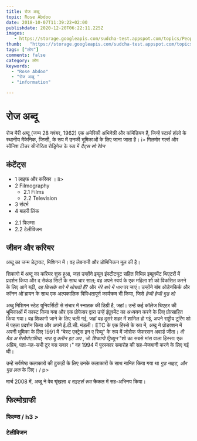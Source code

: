 ```yaml
---
title: रोज अब्दु 
topic: Rose Abdoo
date: 2018-10-07T11:39:22+02:00
publishdate: 2020-12-20T06:22:11.225Z
images: 
   - https://storage.googleapis.com/sudcha-test.appspot.com/topics/People/rose_abdoo/1.jpeg
thumb:   "https://storage.googleapis.com/sudcha-test.appspot.com/topics/People/rose_abdoo/thumb.jpeg"
tags: ["लोग"]
comments: false
category: लोग
keywords: 
  - "Rose Abdoo"
  - "रोज अब्दु "
  - "information"

---
```

<h1> रोज अब्दू </h1> <p> </p> <p> रोज मैरी अब्दू (जन्म 28 नवंबर, 1962) एक अमेरिकी अभिनेत्री और कॉमेडियन हैं, जिन्हें स्टार्स हॉलो के स्थानीय मैकेनिक, जिप्सी, के रूप में उनकी भूमिकाओं के लिए जाना जाता है। i> गिलमोर गर्ल्स </i> और स्पैनिश टीचर सीनोरिता रोड्रिगेज के रूप में <i> दैट्स सो रेवेन </i> </p> <h2> कंटेंट्स </h2> <ul> <li> 1 लाइफ और करियर </i>। li> <li> 2 Filmography <ul> <li> 2.1 Films </li> <li> 2.2 Television </li> </ul> </li> <li> 3 संदर्भ </li> <li> 4 बाहरी लिंक </li> </ul> <ul> <li> 2.1 फिल्म्स </li> <li> 2.2 टेलीविजन </li> </ul> <h2> जीवन और करियर </h2> <p> अब्दू का जन्म डेट्रायट, मिशिगन में। वह लेबनानी और डोमिनिकन मूल की है। </p> <p> शिकागो में अब्दू का करियर शुरू हुआ, जहां उन्होंने इम्प्रूव इंस्टीट्यूट सहित विभिन्न इम्प्रूवमेंट थिएटरों में प्रदर्शन किया और द सेकंड सिटी के साथ चार साल; वह अपने स्वयं के एक महिला शो को विकसित करने के लिए आगे बढ़ी, <i> वह किसके बारे में सोचती है? </i> और <i> मेरे बारे में भाग </i> पर जाएं। उन्होंने बॉब ओडेनकिर्क और कॉनन ओ'ब्रायन के साथ एक अल्पकालिक विविधतापूर्ण कार्यक्रम भी किया, जिसे <i> हैप्पी हैप्पी गुड शो </i> </p> <p> अब्दु मिशिगन स्टेट यूनिवर्सिटी से संचार में स्नातक की डिग्री है, जहां। उन्हें कई कॉलेज थिएटर की भूमिकाओं में कास्ट किया गया और एक प्रोफेसर द्वारा उन्हें इंप्रूवमेंट का अध्ययन करने के लिए प्रोत्साहित किया गया। वह शिकागो जाने के लिए चली गई, जहां वह दूसरे शहर में शामिल हो गई, अपने राष्ट्रीय टूरिंग शो में पहला प्रदर्शन किया और अपने ई.टी.सी. मंडली। ETC के एक हिस्से के रूप में, अब्दु ने प्रोडक्शन में अपनी भूमिका के लिए 1991 में "बेस्ट एक्ट्रेस इन ए रिव्यू" के रूप में जोसेफ जेफरसन अवार्ड जीता। <i> वी मेड अ मेसोपोटामिया, नाउ यू क्लीन इट अप </i>, जो <i> शिकागो ट्रिब्यून </i> "शो का सबसे मांस वाला हिस्सा: एक अप्रिय, पता-यह-सभी टूर बस सवार।" वह 1994 में पुरस्कार समारोह की सह-मेजबानी करने के लिए गई थी। </p> <p> उन्हें सर्वश्रेष्ठ कलाकारों की टुकड़ी के लिए उनके कलाकारों के साथ नामित किया गया था <i> गुड नाइट, और गुड लक </i> के लिए। / p> <p> मार्च 2008 में, अब्दू ने वेब श्रृंखला <i> द राइटर्स रूम </i> क्रैकल में सह-अभिनय किया। </p> <h2> फिल्मोग्राफी </h2> <h3> फिल्म्स / h3 > <h3> टेलीविजन </h3> 